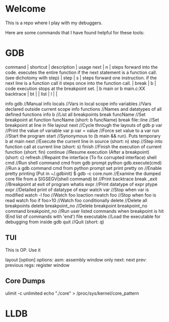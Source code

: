 # Welcome

This is a repo where I play with my debuggers.

Here are some commands that I have found helpful for these tools:

# GDB

command | shortcut | description | usage
next | n | steps forward into the code. executes the entire function if the next statement is a function call. (see dichotomy with step) |
step | s | steps forward one instruction. if the next line is a function call it steps once into the function call. |
break | b | code execution stops at the breakpoint set. | b main or b main.c:XX
backtrace | bt | | 
list | l | |

info gdb  					//Manual
info locals 				//Vars in local scope
info variables				//Vars declared outside current scope
info functions				//Names and datatypes of all defined functions
info b 						//List all breakpoints
break funcName				//Set breakpoint at function funcName (short: b funcName)
break file::line			        //Set breakpoint at line in file
layout next					//Cycle through the layouts of gdb
p var 						//Print the value of variable var
p var = value 			        	//Force set value to a var
run 						        //Start the program
start 						//Synonymous to (b main && run). Puts temporary b at main
next 						//Execute the current line in source (short: n)
step 						//Step into function call at current line (short: s)
finish						//Finish the execution of current function (short: fin)
continue					//Resume execution (After a breakpoint) (short: c)
refresh 					        //Repaint the interface (To fix corrupted interface)
shell cmd 					//Run shell command cmd from gdb prompt
python gdb.execute(cmd)		//Run a gdb command cmd from python prompt
set print pretty on			//Enable pretty printing
							  (Put in ~/.gdbinit)
$ gdb -c core.num			//Examine the dumped core file from a SIGSEGV(shell command)
bt							//Print backtrace
break _exit 				        //Breakpoint at exit of program
whatis expr					//Print datatype of expr
ptype expr					//Detailed print of datatype of expr
watch var 					//Stop when var is modified
watch -l foo				        //Watch foo loaction
rwatch foo					//Stop when foo is read
watch foo if foo>10			//Watch foo conditionally
delete						//Delete all breakpoints
delete breakpoint_no		        //Delete breakpoint breakpoint_no
command breakpoint_no		//Run user listed commands when breakpoint is hit
							  (End list of commands with 'end')
file executable 			        //Load the executable for debugging from inside gdb
quit						        //Quit (short: q)

## TUI

This is OP. Use it

layout [option]
options:
    asm: assembly window only
    next: next
    prev: previous
    regs: register window

## Core Dumps

ulimit -c unlimited
echo "./core" > /proc/sys/kernel/core_pattern

# LLDB
